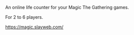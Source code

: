 An online life counter for your Magic The Gathering games.

For 2 to 6 players.

https://magic.slayweb.com/
